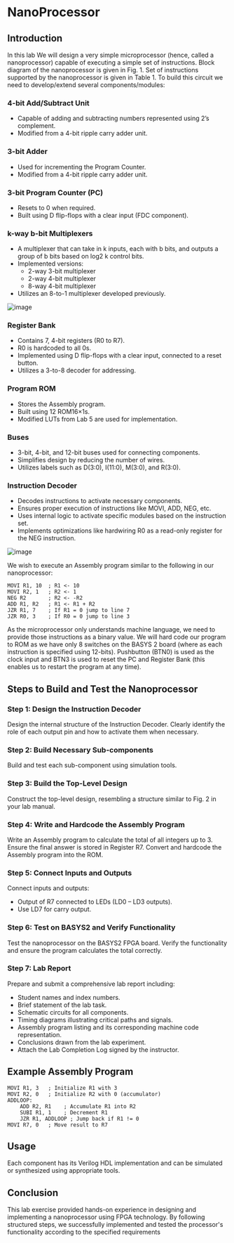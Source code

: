 # NanoProcessor

## Introduction

In this lab We will design a very simple microprocessor (hence, called a nanoprocessor) capable of
executing a simple set of instructions. Block diagram of the nanoprocessor is given in Fig. 1. Set
of instructions supported by the nanoprocessor is given in Table 1. To build this circuit we need
to develop/extend several components/modules:

### 4-bit Add/Subtract Unit

- Capable of adding and subtracting numbers represented using 2’s complement.
- Modified from a 4-bit ripple carry adder unit.

### 3-bit Adder

- Used for incrementing the Program Counter.
- Modified from a 4-bit ripple carry adder unit.

### 3-bit Program Counter (PC)

- Resets to 0 when required.
- Built using D flip-flops with a clear input (FDC component).

### k-way b-bit Multiplexers

- A multiplexer that can take in k inputs, each with b bits, and outputs a group of b bits based on log2 k control bits.
- Implemented versions:
  - 2-way 3-bit multiplexer
  - 2-way 4-bit multiplexer
  - 8-way 4-bit multiplexer
- Utilizes an 8-to-1 multiplexer developed previously.


![image](https://github.com/NRM10101/NanoProcessor/assets/126091408/4d51bf04-c286-4725-af9e-b1836e60bee9)

### Register Bank

- Contains 7, 4-bit registers (R0 to R7).
- R0 is hardcoded to all 0s.
- Implemented using D flip-flops with a clear input, connected to a reset button.
- Utilizes a 3-to-8 decoder for addressing.

### Program ROM

- Stores the Assembly program.
- Built using 12 ROM16×1s.
- Modified LUTs from Lab 5 are used for implementation.

### Buses

- 3-bit, 4-bit, and 12-bit buses used for connecting components.
- Simplifies design by reducing the number of wires.
- Utilizes labels such as D(3:0), I(11:0), M(3:0), and R(3:0).

### Instruction Decoder

- Decodes instructions to activate necessary components.
- Ensures proper execution of instructions like MOVI, ADD, NEG, etc.
- Uses internal logic to activate specific modules based on the instruction set.
- Implements optimizations like hardwiring R0 as a read-only register for the NEG instruction.

![image](https://github.com/NRM10101/NanoProcessor/assets/126091408/0b1050e9-8207-45eb-8ebf-1404b6dd9e88)

We wish to execute an Assembly program similar to the following in our nanoprocessor:

```assembly
MOVI R1, 10  ; R1 <- 10
MOVI R2, 1   ; R2 <- 1
NEG R2       ; R2 <- -R2
ADD R1, R2   ; R1 <- R1 + R2
JZR R1, 7    ; If R1 = 0 jump to line 7
JZR R0, 3    ; If R0 = 0 jump to line 3
```

As the microprocessor only understands machine language, we need to provide those
instructions as a binary value. We will hard code our program to ROM as we have only 8
switches on the BASYS 2 board (where as each instruction is specified using 12-bits).
Pushbutton (BTN0) is used as the clock input and BTN3 is used to reset the PC and Register
Bank (this enables us to restart the program at any time).

## Steps to Build and Test the Nanoprocessor

### Step 1: Design the Instruction Decoder

Design the internal structure of the Instruction Decoder. Clearly identify the role of each output pin and how to activate them when necessary.

### Step 2: Build Necessary Sub-components

Build and test each sub-component using simulation tools.

### Step 3: Build the Top-Level Design

Construct the top-level design, resembling a structure similar to Fig. 2 in your lab manual.

### Step 4: Write and Hardcode the Assembly Program

Write an Assembly program to calculate the total of all integers up to 3. Ensure the final answer is stored in Register R7. Convert and hardcode the Assembly program into the ROM.

### Step 5: Connect Inputs and Outputs

Connect inputs and outputs:
- Output of R7 connected to LEDs (LD0 – LD3 outputs).
- Use LD7 for carry output.

### Step 6: Test on BASYS2 and Verify Functionality

Test the nanoprocessor on the BASYS2 FPGA board. Verify the functionality and ensure the program calculates the total correctly.

### Step 7: Lab Report

Prepare and submit a comprehensive lab report including:
- Student names and index numbers.
- Brief statement of the lab task.
- Schematic circuits for all components.
- Timing diagrams illustrating critical paths and signals.
- Assembly program listing and its corresponding machine code representation.
- Conclusions drawn from the lab experiment.
- Attach the Lab Completion Log signed by the instructor.

## Example Assembly Program

```assembly
MOVI R1, 3   ; Initialize R1 with 3
MOVI R2, 0   ; Initialize R2 with 0 (accumulator)
ADDLOOP:
    ADD R2, R1    ; Accumulate R1 into R2
    SUBI R1, 1    ; Decrement R1
    JZR R1, ADDLOOP ; Jump back if R1 != 0
MOVI R7, 0   ; Move result to R7
```

## Usage

Each component has its Verilog HDL implementation and can be simulated or synthesized using appropriate tools.

## Conclusion

This lab exercise provided hands-on experience in designing and implementing a nanoprocessor using FPGA technology. By following structured steps, we successfully implemented and tested the processor's functionality according to the specified requirements


